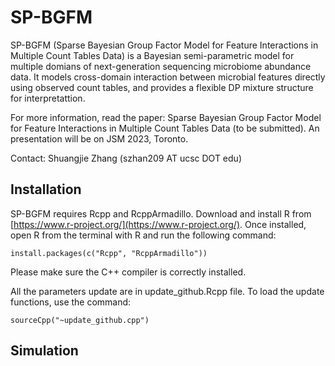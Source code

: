 # SP-BGFM
SP-BGFM (Sparse Bayesian Group Factor Model for Feature Interactions in Multiple Count Tables Data) is a Bayesian semi-parametric model for multiple domians of next-generation sequencing microbiome abundance data. It models cross-domain interaction between microbial features directly using observed count tables, and provides a flexible DP mixture structure for interpretattion.

For more information, read the paper: Sparse Bayesian Group Factor Model for Feature Interactions in Multiple Count Tables Data (to be submitted). An presentation will be on JSM 2023, Toronto. 

Contact: Shuangjie Zhang (szhan209 AT ucsc DOT edu)


## Installation

SP-BGFM requires Rcpp and RcppArmadillo. Download and install R from [https://www.r-project.org/](https://www.r-project.org/). Once installed, open R from the terminal with R and run the following command:

```
install.packages(c("Rcpp", "RcppArmadillo"))
```

Please make sure the C++ compiler is correctly installed. 

All the parameters update are in update_github.Rcpp file. To load the update functions, use the command:

```
sourceCpp("~update_github.cpp")
```



## Simulation 

